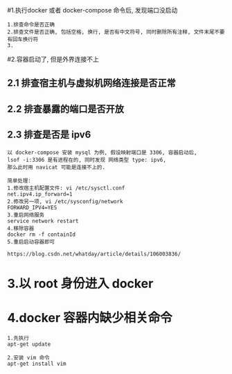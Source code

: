 #1.执行docker 或者 docker-compose 命令后, 发现端口没启动
```
1.排查命令是否正确
2.排查文件是否正确, 包括空格, 换行, 是否有中文符号, 同时删除所有注释, 文件末尾不要有回车换行符
3.
```

#2.容器启动了, 但是外界连接不上
## 2.1 排查宿主机与虚拟机网络连接是否正常

## 2.2 排查暴露的端口是否开放

## 2.3 排查是否是 ipv6
```
以 docker-compose 安装 mysql 为例, 假设映射端口是 3306, 容器启动后,
lsof -i:3306 是有进程在的, 同时发现 网络类型 type: ipv6,
那么此时用 navicat 可能是连接不上的.

简单处理:
1.修改宿主机配置文件: vi /etc/sysctl.conf
net.ipv4.ip_forward=1
2.修改另一项, vi /etc/sysconfig/network
FORWARD_IPV4=YES
3.重启网络服务
service network restart
4.移除容器
docker rm -f containId
5.重启启动容器即可

https://blog.csdn.net/whatday/article/details/106003836/
```

# 3.以 root 身份进入 docker

# 4.docker 容器内缺少相关命令
```
1.先执行
apt-get update

2.安装 vim 命令
apt-get install vim
```